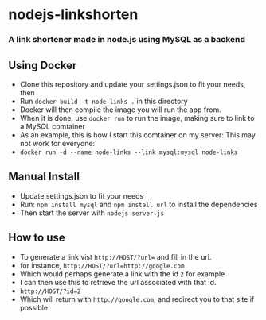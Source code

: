 nodejs-linkshorten
======================

### A link shortener made in node.js using MySQL as a backend
Using Docker
------------
* Clone this repository and update your settings.json to fit your needs, then
* Run `docker build -t node-links .` in this directory
* Docker will then compile the image you will run the app from.
* When it is done, use `docker run` to run the image, making sure to link to a MySQL comtainer
* As an example, this is how I start this comtainer on my server: This may not work for everyone:
* `docker run -d --name node-links --link mysql:mysql node-links`

Manual Install
--------------
* Update settings.json to fit your needs
* Run: `npm install mysql` and  `npm install url` to install the dependencies
* Then start the server with `nodejs server.js`

How to use
----------
* To generate a link vist `http://HOST/?url=` and fill in the url.
* for instance, `http://HOST/?url=http://google.com`
* Which would perhaps generate a link with the id `2` for example
* I can then use this to retrieve the url associated with that id.
* `http://HOST/?id=2`
* Which will return with `http://google.com`, and redirect you to that site if possible.


